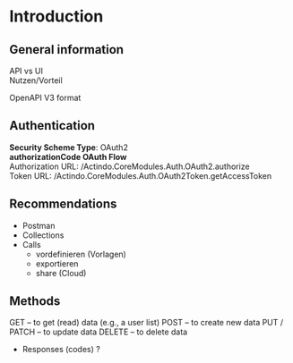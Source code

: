 # Introduction

## General information

API vs UI   
Nutzen/Vorteil 


OpenAPI V3 format


## Authentication

**Security Scheme Type**: OAuth2  
**authorizationCode OAuth Flow**  
Authorization URL: /Actindo.CoreModules.Auth.OAuth2.authorize  
Token URL: /Actindo.CoreModules.Auth.OAuth2Token.getAccessToken  







## Recommendations

- Postman
- Collections
- Calls 
    - vordefinieren (Vorlagen) 
    - exportieren 
    - share (Cloud)

## Methods 

GET – to get (read) data (e.g., a user list)
POST – to create new data
PUT / PATCH – to update data
DELETE – to delete data

- Responses (codes) ?
